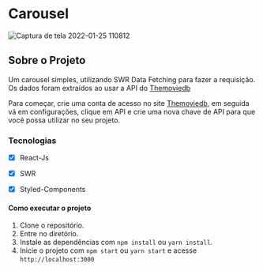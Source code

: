 # Carousel

![Captura de tela 2022-01-25 110812](https://user-images.githubusercontent.com/62665590/150994993-638a2727-1795-4844-9e72-08fb4c898d18.png)


## Sobre o Projeto

Um carousel simples, utilizando SWR Data Fetching para fazer a requisição.
Os dados foram extraídos ao usar a API do  [Themoviedb](https://www.themoviedb.org/?language=pt-BR)

Para começar, crie uma conta de acesso no site [Themoviedb](https://www.themoviedb.org/signup?language=pt-BR),
em seguida vá em configurações, clique em API e crie uma nova chave de API para que você possa utilizar no seu projeto.

### Tecnologias

- [x] React-Js
- [x] SWR
- [x] Styled-Components


#### Como executar o projeto

1. Clone o repositório.
2. Entre no diretório.
3. Instale as dependências com `npm install` ou `yarn install`.
4. Inicie o projeto com `npm start` ou `yarn start` e acesse `http://localhost:3000`
